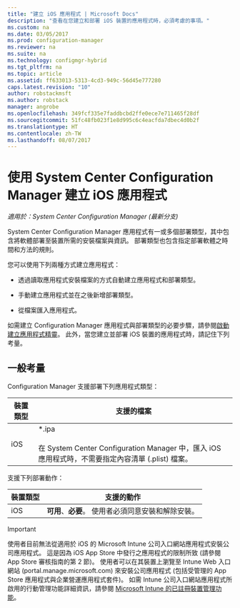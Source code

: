 ```yaml
---
title: "建立 iOS 應用程式 | Microsoft Docs"
description: "查看在您建立和部署 iOS 裝置的應用程式時，必須考慮的事項。"
ms.custom: na
ms.date: 03/05/2017
ms.prod: configuration-manager
ms.reviewer: na
ms.suite: na
ms.technology: configmgr-hybrid
ms.tgt_pltfrm: na
ms.topic: article
ms.assetid: ff633013-5313-4cd3-949c-56d45e777280
caps.latest.revision: "10"
author: robstackmsft
ms.author: robstack
manager: angrobe
ms.openlocfilehash: 349fcf335e7faddbcbd2ffe0ece7e711465f28df
ms.sourcegitcommit: 51fc48fb023f1e8d995c6c4eacfda7dbec4d0b2f
ms.translationtype: HT
ms.contentlocale: zh-TW
ms.lasthandoff: 08/07/2017
---
```

# <a name="create-ios-applications-with-system-center-configuration-manager"></a>使用 System Center Configuration Manager 建立 iOS 應用程式

*適用於：System Center Configuration Manager (最新分支)*

System Center Configuration Manager 應用程式有一或多個部署類型，其中包含將軟體部署至裝置所需的安裝檔案與資訊。 部署類型也包含指定部署軟體之時間和方法的規則。  

 您可以使用下列兩種方式建立應用程式：  

-   透過讀取應用程式安裝檔案的方式自動建立應用程式和部署類型。  

-   手動建立應用程式並在之後新增部署類型。  

-   從檔案匯入應用程式。  

如需建立 Configuration Manager 應用程式與部署類型的必要步驟，請參閱[啟動建立應用程式精靈](../../apps/deploy-use/create-applications.md#start-the-create-application-wizard)。 此外，當您建立並部署 iOS 裝置的應用程式時，請記住下列考量。  

## <a name="general-considerations"></a>一般考量  
 Configuration Manager 支援部署下列應用程式類型：  

|裝置類型|支援的檔案|  
|-----------------|---------------------|  
|iOS|*.ipa<br /><br /> 在 System Center Configuration Manager 中，匯入 iOS 應用程式時，不需要指定內容清單 (.plist) 檔案。|  

 支援下列部署動作：  

|裝置類型|支援的動作|  
|-----------------|-----------------------|  
|iOS|**可用**、**必要**。 使用者必須同意安裝和解除安裝。

> [!IMPORTANT]  
>  使用者目前無法從適用於 iOS 的 Microsoft Intune 公司入口網站應用程式安裝公司應用程式。 這是因為 iOS App Store 中發行之應用程式的限制所致 (請參閱 App Store 審核指南的第 2 節)。 使用者可以在其裝置上瀏覽至 Intune Web 入口網站 (portal.manage.microsoft.com) 來安裝公司應用程式 (包括受管理的 App Store 應用程式與企業營運應用程式套件)。 如需 Intune 公司入口網站應用程式所啟用的行動管理功能詳細資訊，請參閱 [Microsoft Intune 的已註冊裝置管理功能](https://technet.microsoft.com/library/dn600287.aspx)。  

